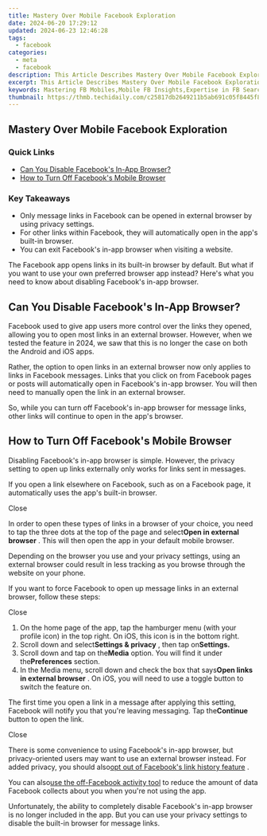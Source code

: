 ```yaml
---
title: Mastery Over Mobile Facebook Exploration
date: 2024-06-20 17:29:12
updated: 2024-06-23 12:46:28
tags:
  - facebook
categories:
  - meta
  - facebook
description: This Article Describes Mastery Over Mobile Facebook Exploration
excerpt: This Article Describes Mastery Over Mobile Facebook Exploration
keywords: Mastering FB Mobiles,Mobile FB Insights,Expertise in FB Searches,Navigating Mobile FB,FB Mobile Strategies,Dominate Mobile FB Usage,Leadership in Mobile FB
thumbnail: https://thmb.techidaily.com/c25817db2649211b5ab691c05f8445f856dd9c30835b0dd15640eaddc52cca01.jpg
---
```


## Mastery Over Mobile Facebook Exploration

### Quick Links

* [Can You Disable Facebook's In-App Browser?](#can-you-disable-facebook-39-s-in-app-browser)
* [How to Turn Off Facebook's Mobile Browser](#how-to-turn-off-facebook-39-s-mobile-browser)

### Key Takeaways

* Only message links in Facebook can be opened in external browser by using privacy settings.
* For other links within Facebook, they will automatically open in the app's built-in browser.
* You can exit Facebook's in-app browser when visiting a website.

 The Facebook app opens links in its built-in browser by default. But what if you want to use your own preferred browser app instead? Here's what you need to know about disabling Facebook's in-app browser.

## Can You Disable Facebook's In-App Browser?

 Facebook used to give app users more control over the links they opened, allowing you to open most links in an external browser. However, when we tested the feature in 2024, we saw that this is no longer the case on both the Android and iOS apps.

 Rather, the option to open links in an external browser now only applies to links in Facebook messages. Links that you click on from Facebook pages or posts will automatically open in Facebook's in-app browser. You will then need to manually open the link in an external browser.

 So, while you can turn off Facebook's in-app browser for message links, other links will continue to open in the app's browser.

## How to Turn Off Facebook's Mobile Browser

 Disabling Facebook's in-app browser is simple. However, the privacy setting to open up links externally only works for links sent in messages.

 If you open a link elsewhere on Facebook, such as on a Facebook page, it automatically uses the app's built-in browser.

Close

 In order to open these types of links in a browser of your choice, you need to tap the three dots at the top of the page and select**Open in external browser** . This will then open the app in your default mobile browser.

 Depending on the browser you use and your privacy settings, using an external browser could result in less tracking as you browse through the website on your phone.

 If you want to force Facebook to open up message links in an external browser, follow these steps:

Close

1. On the home page of the app, tap the hamburger menu (with your profile icon) in the top right. On iOS, this icon is in the bottom right.
2. Scroll down and select**Settings & privacy** , then tap on**Settings.**
3. Scroll down and tap on the**Media** option. You will find it under the**Preferences** section.
4. In the Media menu, scroll down and check the box that says**Open links in external browser** . On iOS, you will need to use a toggle button to switch the feature on.

 The first time you open a link in a message after applying this setting, Facebook will notify you that you're leaving messaging. Tap the**Continue** button to open the link.

Close

 There is some convenience to using Facebook's in-app browser, but privacy-oriented users may want to use an external browser instead. For added privacy, you should also[opt out of Facebook's link history feature](https://www.makeuseof.com/facebook-link-history-feature-opt-in/) .

 You can also[use the off-Facebook activity tool](https://www.makeuseof.com/tag/off-facebook-activity-tool/) to reduce the amount of data Facebook collects about you when you're not using the app.

 Unfortunately, the ability to completely disable Facebook's in-app browser is no longer included in the app. But you can use your privacy settings to disable the built-in browser for message links.


<ins class="adsbygoogle"
     style="display:block"
     data-ad-format="autorelaxed"
     data-ad-client="ca-pub-7571918770474297"
     data-ad-slot="1223367746"></ins>



<ins class="adsbygoogle"
     style="display:block"
     data-ad-client="ca-pub-7571918770474297"
     data-ad-slot="8358498916"
     data-ad-format="auto"
     data-full-width-responsive="true"></ins>

